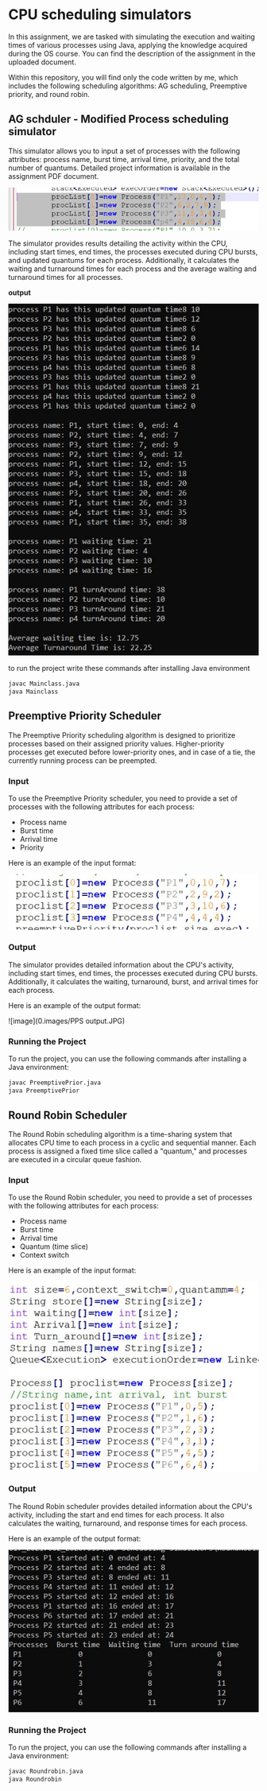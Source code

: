 # CPU scheduling simulators
In this assignment, we are tasked with simulating the execution and waiting times of various processes using Java, applying the knowledge acquired during the OS course. You can find the description of the assignment in the uploaded document.

Within this repository, you will find only the code written by me, which includes the following scheduling algorithms: AG scheduling, Preemptive priority, and round robin.

## AG schduler - Modified Process scheduling simulator

This simulator allows you to input a set of processes with the following attributes: process name, burst time, arrival time, priority, and the total number of quantums. Detailed project information is available in the assignment PDF document.

![image](0.images/input.JPG)

The simulator provides results detailing the activity within the CPU, including start times, end times, the processes executed during CPU bursts, and updated quantums for each process. Additionally, it calculates the waiting and turnaround times for each process and the average waiting and turnaround times for all processes.

**output**

![image](0.images/output.JPG)


to run the project write these commands after installing Java environment

```
javac Mainclass.java
java Mainclass
```

## Preemptive Priority Scheduler

The Preemptive Priority scheduling algorithm is designed to prioritize processes based on their assigned priority values. Higher-priority processes get executed before lower-priority ones, and in case of a tie, the currently running process can be preempted.

### Input

To use the Preemptive Priority scheduler, you need to provide a set of processes with the following attributes for each process:
- Process name
- Burst time
- Arrival time
- Priority

Here is an example of the input format:

![image](0.images/PPS.JPG)

### Output

The simulator provides detailed information about the CPU's activity, including start times, end times, the processes executed during CPU bursts. Additionally, it calculates the waiting, turnaround, burst, and arrival times for each process.

Here is an example of the output format:

![image](0.images/PPS output.JPG)

### Running the Project

To run the project, you can use the following commands after installing a Java environment:

```
javac PreemptivePrior.java
java PreemptivePrior
```
## Round Robin Scheduler

The Round Robin scheduling algorithm is a time-sharing system that allocates CPU time to each process in a cyclic and sequential manner. Each process is assigned a fixed time slice called a "quantum," and processes are executed in a circular queue fashion.

### Input

To use the Round Robin scheduler, you need to provide a set of processes with the following attributes for each process:
- Process name
- Burst time
- Arrival time
- Quantum (time slice)
- Context switch

Here is an example of the input format:

![image](0.images/RRS_input.JPG)

### Output

The Round Robin scheduler provides detailed information about the CPU's activity, including the start and end times for each process. It also calculates the waiting, turnaround, and response times for each process.

Here is an example of the output format:

![image](0.images/RRS_output.JPG)

### Running the Project

To run the project, you can use the following commands after installing a Java environment:

```
javac Roundrobin.java
java Roundrobin
```
